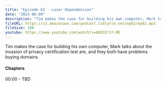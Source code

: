 ```yaml
---
title: "Episode 62 - Laser Dependencies"
date: "2023-06-09"
description: "Tim makes the case for building his own computer, Mark talks about the invasion of privacy certification test are, and they both have problems buying domains." 
fileURL: https://s3.amazonaws.com/podcast.timlytle.net/ep62/ep62.mp3
fileSize: 100
youtube: https://www.youtube.com/watch?v=6D83ZrS7-ME
---
```


Tim makes the case for building his own computer, Mark talks about the invasion of privacy certification test are, and they both have problems buying domains. 

#### Chapters

00:00 - TBD  
